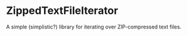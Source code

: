# ZippedTextFileIterator
A simple (simplistic?) library for iterating over ZIP-compressed text files.
